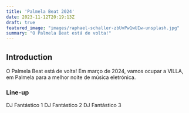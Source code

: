 ```yaml
---
title: 'Palmela Beat 2024'
date: 2023-11-12T20:19:13Z
draft: true
featured_image: "images/raphael-schaller-zbUvPw1wUIw-unsplash.jpg"
summary: "O Palmela Beat está de volta!"
---
```

## Introduction

O Palmela Beat está de volta!
Em março de 2024, vamos ocupar a VILLA, em Palmela para a melhor noite de música eletrónica.


### Line-up
DJ Fantástico 1
DJ Fantástico 2
DJ Fantástico 3

